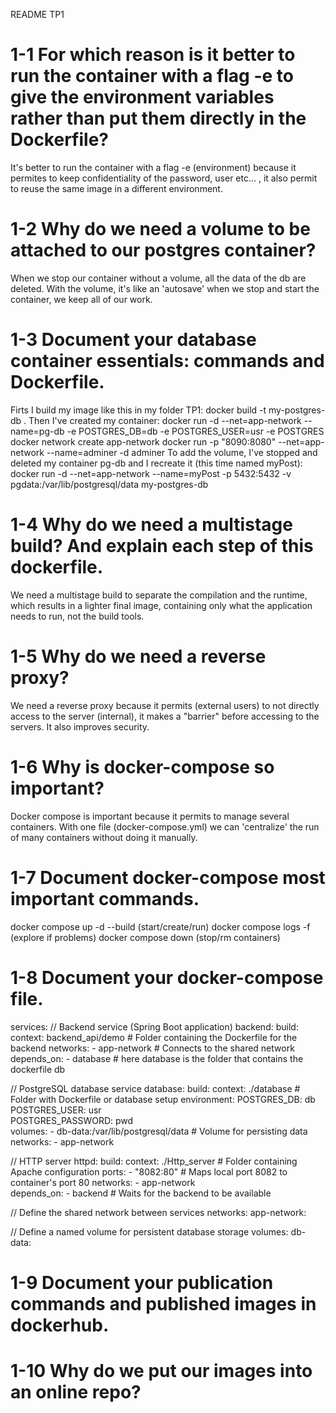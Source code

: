 README TP1

# 1-1 For which reason is it better to run the container with a flag -e to give the environment variables rather than put them directly in the Dockerfile?
It's better to run the container with a flag -e (environment) because it permites to keep confidentiality of the password, user etc... , it also permit to reuse the same image in a different environment.

# 1-2 Why do we need a volume to be attached to our postgres container?
When we stop our container without a volume, all the data of the db are deleted. With the volume, it's like an 'autosave' when we stop and start the container, we keep all of our work.

# 1-3 Document your database container essentials: commands and Dockerfile.
Firts I build my image like this in my folder TP1: docker build -t my-postgres-db .
Then I've created my container: docker run -d --net=app-network --name=pg-db -e POSTGRES_DB=db -e POSTGRES_USER=usr -e POSTGRES
docker network create app-network
docker run -p "8090:8080" --net=app-network --name=adminer -d adminer
To add the volume, I've stopped and deleted my container pg-db and I recreate it (this time named myPost): docker run -d --net=app-network --name=myPost -p 5432:5432 -v pgdata:/var/lib/postgresql/data my-postgres-db

# 1-4 Why do we need a multistage build? And explain each step of this dockerfile.
We need a multistage build to separate the compilation and the runtime, which results in a lighter final image, containing only what the application needs to run, not the build tools.

# 1-5 Why do we need a reverse proxy?
We need a reverse proxy because it permits (external users) to not directly access to the server (internal), it makes a "barrier" before accessing to the servers. It also improves security.

# 1-6 Why is docker-compose so important?
Docker compose is important because it permits to manage several containers. With one file (docker-compose.yml) we can 'centralize' the run of many containers without doing it manually.

# 1-7 Document docker-compose most important commands.
docker compose up -d --build (start/create/run)
docker compose logs -f (explore if problems)
docker compose down (stop/rm containers)

# 1-8 Document your docker-compose file.

services:
  // Backend service (Spring Boot application)
  backend:
    build:
      context: backend_api/demo  # Folder containing the Dockerfile for the backend
    networks:
      - app-network              # Connects to the shared network
    depends_on:
      - database                 # here database is the folder that contains the dockerfile db

  // PostgreSQL database service
  database:
    build:
      context: ./database        # Folder with Dockerfile or database setup
    environment:
      POSTGRES_DB: db           
      POSTGRES_USER: usr         
      POSTGRES_PASSWORD: pwd     
    volumes:
      - db-data:/var/lib/postgresql/data  # Volume for persisting data
    networks:
      - app-network              

  // HTTP server
  httpd:
    build:
      context: ./Http_server     # Folder containing Apache configuration
    ports:
      - "8082:80"                # Maps local port 8082 to container's port 80
    networks:
      - app-network              
    depends_on:
      - backend                  # Waits for the backend to be available

// Define the shared network between services
networks:
  app-network:

// Define a named volume for persistent database storage
volumes:
  db-data:


# 1-9 Document your publication commands and published images in dockerhub.


# 1-10 Why do we put our images into an online repo?

